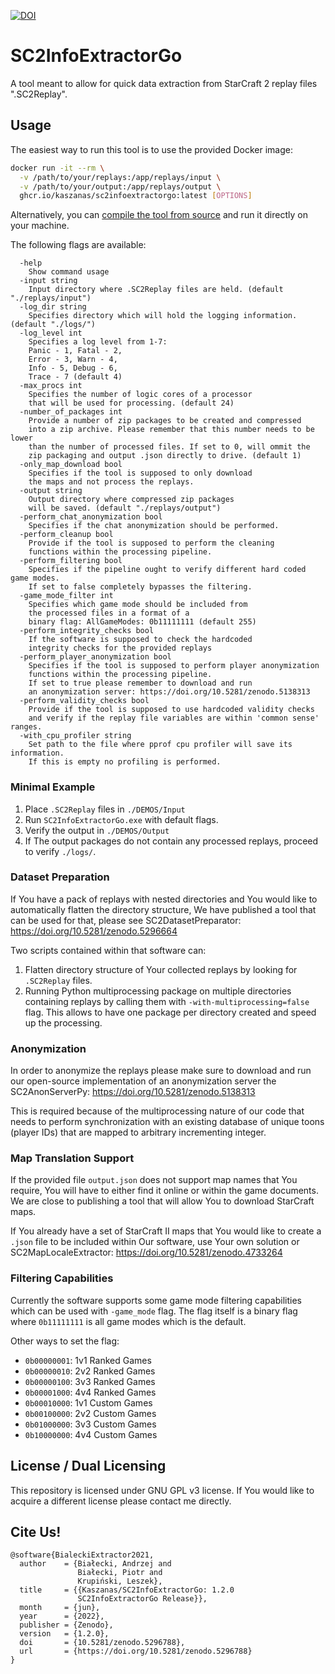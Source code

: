 [![DOI](https://zenodo.org/badge/DOI/10.5281/zenodo.5296788.svg)](https://doi.org/10.5281/zenodo.5296788)

# SC2InfoExtractorGo

A tool meant to allow for quick data extraction from StarCraft 2 replay files ".SC2Replay".

## Usage

The easiest way to run this tool is to use the provided Docker image:

```sh
docker run -it --rm \
  -v /path/to/your/replays:/app/replays/input \
  -v /path/to/your/output:/app/replays/output \
  ghcr.io/kaszanas/sc2infoextractorgo:latest [OPTIONS]
```

Alternatively, you can [compile the tool from source](#build-from-source) and run it directly on your machine.

The following flags are available:

```
  -help
    Show command usage
  -input string
    Input directory where .SC2Replay files are held. (default "./replays/input")
  -log_dir string
    Specifies directory which will hold the logging information. (default "./logs/")
  -log_level int
    Specifies a log level from 1-7: 
    Panic - 1, Fatal - 2,
    Error - 3, Warn - 4,
    Info - 5, Debug - 6,
    Trace - 7 (default 4)
  -max_procs int
    Specifies the number of logic cores of a processor
    that will be used for processing. (default 24)
  -number_of_packages int
    Provide a number of zip packages to be created and compressed
    into a zip archive. Please remember that this number needs to be lower
    than the number of processed files. If set to 0, will ommit the
    zip packaging and output .json directly to drive. (default 1)
  -only_map_download bool
    Specifies if the tool is supposed to only download
    the maps and not process the replays.
  -output string
    Output directory where compressed zip packages
    will be saved. (default "./replays/output")
  -perform_chat_anonymization bool
    Specifies if the chat anonymization should be performed.
  -perform_cleanup bool
    Provide if the tool is supposed to perform the cleaning
    functions within the processing pipeline.
  -perform_filtering bool
    Specifies if the pipeline ought to verify different hard coded game modes.
    If set to false completely bypasses the filtering.
  -game_mode_filter int
    Specifies which game mode should be included from
    the processed files in a format of a
    binary flag: AllGameModes: 0b11111111 (default 255)
  -perform_integrity_checks bool
    If the software is supposed to check the hardcoded
    integrity checks for the provided replays
  -perform_player_anonymization bool
    Specifies if the tool is supposed to perform player anonymization
    functions within the processing pipeline.
    If set to true please remember to download and run
    an anonymization server: https://doi.org/10.5281/zenodo.5138313
  -perform_validity_checks bool
    Provide if the tool is supposed to use hardcoded validity checks
    and verify if the replay file variables are within 'common sense' ranges.
  -with_cpu_profiler string
    Set path to the file where pprof cpu profiler will save its information.
    If this is empty no profiling is performed.
```

### Minimal Example

1. Place ```.SC2Replay``` files in ```./DEMOS/Input```
2. Run ```SC2InfoExtractorGo.exe``` with default flags.
3. Verify the output in ```./DEMOS/Output```
4. If The output packages do not contain any processed replays, proceed to verify ```./logs/```.

### Dataset Preparation

If You have a pack of replays with nested directories and You would like to automatically flatten the directory structure, We have published a tool that can be used for that, please see SC2DatasetPreparator: https://doi.org/10.5281/zenodo.5296664

Two scripts contained within that software can:
1. Flatten directory structure of Your collected replays by looking for ```.SC2Replay``` files.
2. Running Python multiprocessing package on multiple directories containing replays by calling them with ```-with-multiprocessing=false``` flag. This allows to have one package per directory created and speed up the processing.

### Anonymization

In order to anonymize the replays please make sure to download and run our open-source implementation of an anonymization server the SC2AnonServerPy: https://doi.org/10.5281/zenodo.5138313

This is required because of the multiprocessing nature of our code that needs to perform synchronization with an existing database of unique toons (player IDs) that are mapped to arbitrary incrementing integer.

### Map Translation Support

If the provided file ```output.json``` does not support map names that You require, You will have to either find it online or within the game documents. We are close to publishing a tool that will allow You to download StarCraft maps.

If You already have a set of StarCraft II maps that You would like to create a ```.json``` file to be included within Our software, use Your own solution or SC2MapLocaleExtractor: https://doi.org/10.5281/zenodo.4733264

### Filtering Capabilities

Currently the software supports some game mode filtering capabilities which can be used with ```-game_mode``` flag.
The flag itself is a binary flag where ```0b11111111``` is all game modes which is the default.

Other ways to set the flag:
- ```0b00000001```: 1v1 Ranked Games
- ```0b00000010```: 2v2 Ranked Games
- ```0b00000100```: 3v3 Ranked Games
- ```0b00001000```: 4v4 Ranked Games
- ```0b00010000```: 1v1 Custom Games
- ```0b00100000```: 2v2 Custom Games
- ```0b01000000```: 3v3 Custom Games
- ```0b10000000```: 4v4 Custom Games

## License / Dual Licensing

This repository is licensed under GNU GPL v3 license. If You would like to acquire a different license please contact me directly.

## Cite Us!

```
@software{BialeckiExtractor2021,
  author    = {Białecki, Andrzej and
               Białecki, Piotr and
               Krupiński, Leszek},
  title     = {{Kaszanas/SC2InfoExtractorGo: 1.2.0 
               SC2InfoExtractorGo Release}},
  month     = {jun},
  year      = {2022},
  publisher = {Zenodo},
  version   = {1.2.0},
  doi       = {10.5281/zenodo.5296788},
  url       = {https://doi.org/10.5281/zenodo.5296788}
}
```
